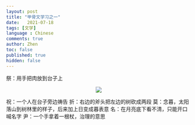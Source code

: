 ```yaml
---
layout: post
title: "甲骨文学习之一"
date:   2021-07-18
tags: [文学]
language : Chinese
comments: true
author: Zhen
toc: false
published: true
hidden: false
---
```

祭：用手把肉放到台子上
<p align="center"> <img src="{{ site.imageurl }}/甲骨文学习1.png"> </p> 
祝：一个人在台子旁边祷告
折：右边的斧头把左边的树砍成两段
莫：念暮，太阳落山到树林里的样子，后来加上日变成暮表意
名：在月亮底下看不清，只能开口喊名字
尹：一个手拿着一根杖，治理的意思

<!--stackedit_data:
eyJoaXN0b3J5IjpbLTEwODUwNzE2MTcsMTU2Njc1Nzg3MV19
-->